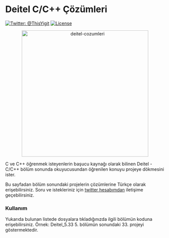 # Deitel C/C++ Çözümleri

[![Twitter: @ThisYigit](https://img.shields.io/badge/contact-@ThisYigit-blue.svg?style=flat)](https://twitter.com/ThisYigit)
[![License](https://img.shields.io/badge/license-MIT-brightgreen.svg?style=flat)](http://mit-license.org)

<p align="center">
 <img src="https://s21.postimg.org/kxep5ainr/deitel.png"  height="400" alt="deitel-cozumleri"/>
 </p>

C ve C++ öğrenmek isteyenlerin başucu kaynağı olarak bilinen Deitel - C/C++ bölüm sonunda okuyucusundan  öğrenilen konuyu projeye dökmesini ister.

Bu sayfadan bölüm sonundaki projelerin çözümlerine Türkçe olarak erişebilirsiniz. Soru ve istekleriniz için [twitter hesabımdan](http://twitter.com/thisyigit) iletişime geçebilirsiniz.

### Kullanım

Yukarıda bulunan listede dosyalara tıkladığınızda ilgili bölümün koduna erişebilirsiniz. Örnek: Deitel_5.33 5. bölümün sonundaki 33. projeyi göstermektedir.
